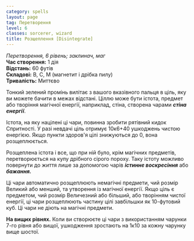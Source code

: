 ```yaml
---
category: spells
layout: page
tag: Перетворення
level: 6
classes: sorcerer, wizard
title: Розщеплення [Disintegrate]
---
```


_Перетворення, 6 рівень; заклинач, маг_     
**Час створення:** 1 дія    
**Відстань:** 60 футів    
**Складові:** В, С, М (магнетит і дрібка пилу)    
**Тривалість:** Миттєво    

Тонкий зелений промінь вилітає з вашого вказівного пальця в ціль, яку ви можете бачити в межах відстані. Ціллю може бути істота, предмет або творіння магічної енергії, наприклад, стіна, створена чарами **_стіна енергії_**.    

Істота, на яку націлені ці чари, повинна зробити рятівний кидок Спритності. У разі невдачі ціль отримує 10к6+40 ушкоджень чистою енергією. Якщо пункти здоров'я цілі знижуються до 0, вона розщеплюється.    

Розщеплена істота і все, що при ній було, крім магічних предметів, перетворюється на купу дрібного сірого пороху. Таку істоту можливо повернути до життя лише за допомогою чарів **_істинне воскресіння_** або **_бажання._**    

Ці чари автоматично розщеплюють немагічні предмети, чий розмір Великий або менший, та утворення із магічної енергії. Якщо ціль є предметом, чий розмір Величезний або більший, або творінням чистої енергії, ці чари розщеплюють частину цілі завбільшки як 10-футовий куб. Ці чари не діють на магічні предмети.   

**На вищих рівнях.** Коли ви створюєте ці чари з використанням чарунки 7-го рівня або вищої, ушкодження зростають на 1к10 за кожну чарунку вище шостої.
